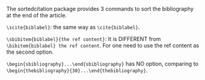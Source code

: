 The sortedcitation package provides 3 commands to sort the bibliography at the end of the article.

`\scite{biblabel}`: the same way as `\cite{biblabel}`.

`\sbibitem{biblabel}{the ref content}`: It is DIFFERENT from `\bibitem{biblabel} the ref content`. For one need to use the ref content as the second option.

`\begin{sbibliography}...\end{sbibliography}` has NO option, comparing to `\begin{thebibliography}{30}...\end{thebibliography}`. 
